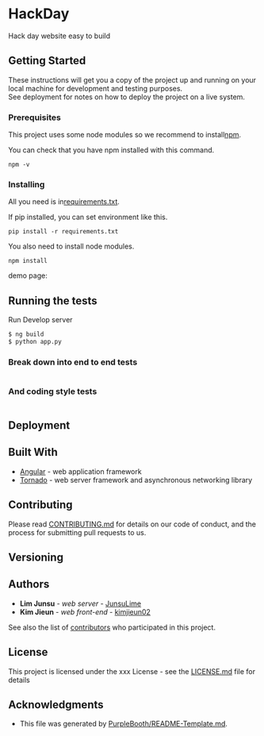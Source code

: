 # HackDay

Hack day website easy to build

## Getting Started
 
These instructions will get you a copy of the project up and running on your local machine for development and testing purposes.    
See deployment for notes on how to deploy the project on a live system.

### Prerequisites

This project uses some node modules so we recommend to install[npm](https://www.npmjs.com/get-npm).

You can check that you have npm installed with this command.

```
npm -v
```

### Installing

All you need is in[requirements.txt](https://github.com/HyOsori/HackDay/blob/develop/requirements.txt).   
 
If pip installed, you can set environment like this.
```
pip install -r requirements.txt
```
You also need to install node modules.
```
npm install
```

demo page: 

## Running the tests

Run Develop server   

```bash
$ ng build
$ python app.py
```

### Break down into end to end tests


```

```

### And coding style tests


```

```

## Deployment



## Built With

* [Angular](https://angular.io/) - web application framework
* [Tornado](http://www.tornadoweb.org/en/stable/) - web server framework and asynchronous networking library

## Contributing

Please read [CONTRIBUTING.md](https://github.com/HyOsori/HackDay/blob/develop/CONTRIBUTING.md) for details on our code of conduct, and the process for submitting pull requests to us.

## Versioning

 

## Authors

* **Lim Junsu** - *web server* - [JunsuLime](https://github.com/JunsuLime)
* **Kim Jieun** - *web front-end* - [kimjieun02](https://github.com/kimjieun02)

See also the list of [contributors](https://github.com/HyOsori/HackDay/graphs/contributors) who participated in this project.

## License

This project is licensed under the xxx License - see the [LICENSE.md]() file for details

## Acknowledgments

* This file was generated by [PurpleBooth/README-Template.md](https://gist.github.com/PurpleBooth/109311bb0361f32d87a2).   
